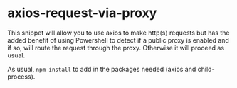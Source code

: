 # axios-request-via-proxy
This snippet will allow you to use axios to make http(s) requests but has the added benefit of using Powershell to detect if a public proxy is enabled and if so, will route the request through the proxy. Otherwise it will proceed as usual.

As usual, ```npm install``` to add in the packages needed (axios and child-process).
